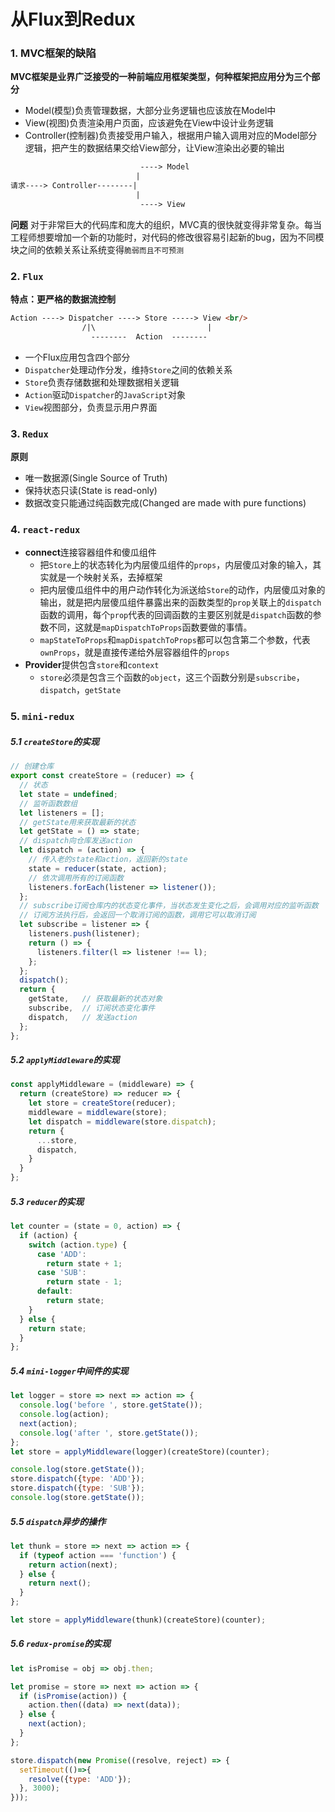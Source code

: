# 从Flux到Redux
### 1. MVC框架的缺陷
**MVC框架是业界广泛接受的一种前端应用框架类型，何种框架把应用分为三个部分**
+ Model(模型)负责管理数据，大部分业务逻辑也应该放在Model中
+ View(视图)负责渲染用户页面，应该避免在View中设计业务逻辑
+ Controller(控制器)负责接受用户输入，根据用户输入调用对应的Model部分逻辑，把产生的数据结果交给View部分，让View渲染出必要的输出
```html
							 ----> Model
							|
请求----> Controller--------|
							|
							 ----> View

```
**问题**
对于非常巨大的代码库和庞大的组织，MVC真的很快就变得非常复杂。每当工程师想要增加一个新的功能时，对代码的修改很容易引起新的bug，因为不同模块之间的依赖关系让系统变得`脆弱而且不可预测`

### 2. `Flux`
**特点：更严格的数据流控制**

```html
Action ----> Dispatcher ----> Store -----> View <br/>
                /|\							|
                  --------  Action  --------
```
+ 一个Flux应用包含四个部分
+ `Dispatcher`处理动作分发，维持`Store`之间的依赖关系
+ `Store`负责存储数据和处理数据相关逻辑
+ `Action`驱动`Dispatcher`的`JavaScript`对象
+ `View`视图部分，负责显示用户界面

### 3. `Redux`
**原则**
+ 唯一数据源(Single Source of Truth)
+ 保持状态只读(State is read-only)
+ 数据改变只能通过纯函数完成(Changed are made with pure functions)

### 4. `react-redux`
+ **connect**连接容器组件和傻瓜组件
	+ 把`Store`上的状态转化为内层傻瓜组件的`props`，内层傻瓜对象的输入，其实就是一个映射关系，去掉框架
	+ 把内层傻瓜组件中的用户动作转化为派送给`Store`的动作，内层傻瓜对象的输出，就是把内层傻瓜组件暴露出来的函数类型的`prop`关联上的`dispatch`函数的调用，每个`prop`代表的回调函数的主要区别就是`dispatch`函数的参数不同，这就是`mapDispatchToProps`函数要做的事情。
	+ `mapStateToProps`和`mapDispatchToProps`都可以包含第二个参数，代表`ownProps`，就是直接传递给外层容器组件的`props`
+ **Provider**提供包含`store`和`context`
	+ `store`必须是包含三个函数的`object`，这三个函数分别是`subscribe`，`dispatch`，`getState`

### 5. `mini-redux`
##### 5.1 `createStore`的实现
```javascript
// 创建仓库
export const createStore = (reducer) => {
  // 状态
  let state = undefined;
  // 监听函数数组
  let listeners = [];
  // getState用来获取最新的状态
  let getState = () => state;
  // dispatch向仓库发送action
  let dispatch = (action) => {
    // 传入老的state和action，返回新的state
    state = reducer(state, action);
    // 依次调用所有的订阅函数
    listeners.forEach(listener => listener());
  };
  // subscribe订阅仓库内的状态变化事件，当状态发生变化之后，会调用对应的监听函数
  // 订阅方法执行后，会返回一个取消订阅的函数，调用它可以取消订阅
  let subscribe = listener => {
    listeners.push(listener);
    return () => {
      listeners.filter(l => listener !== l);
    };
  };
  dispatch();
  return {
    getState,   // 获取最新的状态对象
    subscribe,  // 订阅状态变化事件
    dispatch,   // 发送action
  };
};
```

##### 5.2 `applyMiddleware`的实现
```javascript
const applyMiddleware = (middleware) => {
  return (createStore) => reducer => {
    let store = createStore(reducer);
    middleware = middleware(store);
    let dispatch = middleware(store.dispatch);
    return {
      ...store,
      dispatch,
    }
  }
};
```

##### 5.3 `reducer`的实现
```javascript
let counter = (state = 0, action) => {
  if (action) {
    switch (action.type) {
      case 'ADD':
        return state + 1;
      case 'SUB':
        return state - 1;
      default:
        return state;
    }
  } else {
    return state;
  }
};
```

##### 5.4 `mini-logger`中间件的实现
```javascript
let logger = store => next => action => {
  console.log('before ', store.getState());
  console.log(action);
  next(action);
  console.log('after ', store.getState());
};
let store = applyMiddleware(logger)(createStore)(counter);

console.log(store.getState());
store.dispatch({type: 'ADD'});
store.dispatch({type: 'SUB'});
console.log(store.getState());
```
##### 5.5 `dispatch`异步的操作
```javascript
let thunk = store => next => action => {
  if (typeof action === 'function') {
    return action(next);
  } else {
    return next();
  }
};

let store = applyMiddleware(thunk)(createStore)(counter);
```

##### 5.6 `redux-promise`的实现
```javascript
let isPromise = obj => obj.then;

let promise = store => next => action => {
  if (isPromise(action)) {
    action.then((data) => next(data));
  } else {
    next(action);
  }
};

store.dispatch(new Promise((resolve, reject) => {
  setTimeout(()=>{
    resolve({type: 'ADD'});
  }, 3000);
}));
```